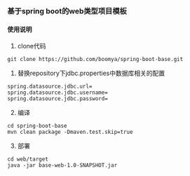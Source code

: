 ### 基于spring boot的web类型项目模板
#### 使用说明
1. clone代码
```
git clone https://github.com/boomya/spring-boot-base.git
```
1. 替换repository下jdbc.properties中数据库相关的配置
```
spring.datasource.jdbc.url=
spring.datasource.jdbc.username=
spring.datasource.jdbc.password=
```
2. 编译
```
cd spring-boot-base
mvn clean package -Dmaven.test.skip=true
```

3. 部署
```
cd web/target
java -jar base-web-1.0-SNAPSHOT.jar
```
